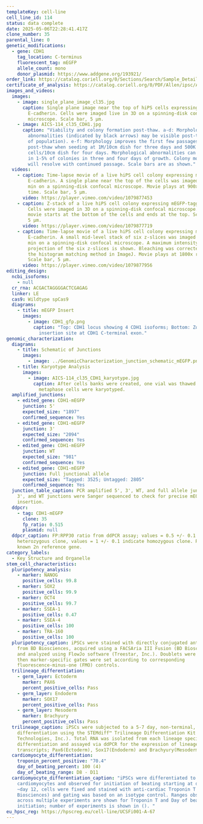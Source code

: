 ```yaml
---
templateKey: cell-line
cell_line_id: 114
status: data complete
date: 2025-05-06T22:28:41.417Z
clone_number: 35
parental_line: 0
genetic_modifications:
  - gene: CDH1
    tag_location: C-terminus
    fluorescent_tag: mEGFP
    allele_count: mono
    donor_plasmid: https://www.addgene.org/193921/
order_link: https://catalog.coriell.org/0/Sections/Search/Sample_Detail.aspx?Ref=AICS-0114-035&Product=iPSC
certificate_of_analysis: https://catalog.coriell.org/0/PDF/Allen/ipsc/AICS-0114-035_CofA.pdf
images_and_videos:
  images:
    - image: single_plane_image_cl35.jpg
      caption: Single plane image near the top of hiPS cells expressing mEGFP-tagged
        E-cadherin. Cells were imaged live in 3D on a spinning-disk confocal
        microscope. Scale bar, 5 µm.
    - image: AICS-114_cl35_CDH1.jpg
      caption: "Viability and colony formation post-thaw. a-d: Morphological
        abnormalities (indicated by black arrows) may be visible post-thaw (5%
        of population). e-f: Morphology improves the first few passages
        post-thaw when seeding at 1M/10cm dish for three days and 500K
        cells/10cm dish for four days. Morphological abnormalities can be seen
        in 1-5% of colonies in three and four days of growth. Colony morphology
        will resolve with continued passage. Scale bars are as shown."
  videos:
    - caption: Time-lapse movie of a live hiPS cell colony expressing mEGFP-tagged
        E-cadherin. A single plane near the top of the cells was imaged every 3
        min on a spinning-disk confocal microscope. Movie plays at 900x real
        time. Scale bar, 5 µm.
      video: https://player.vimeo.com/video/1079877453
    - caption: Z-stack of a live hiPS cell colony expressing mEGFP-tagged E-cadherin.
        Cells were imaged in 3D on a spinning-disk confocal microscope. The
        movie starts at the bottom of the cells and ends at the top. Scale bar,
        5 µm.
      video: https://player.vimeo.com/video/1079877719
    - caption: Time-lapse movie of a live hiPS cell colony expressing mEGFP-tagged
        E-cadherin. A small mid-level stack of six z-slices was imaged every 3
        min on a spinning-disk confocal microscope. A maximum intensity
        projection of the six z-slices is shown. Bleaching was corrected using
        the histogram matching method in ImageJ. Movie plays at 1800x real time.
        Scale bar, 5 µm.
      video: https://player.vimeo.com/video/1079877956
editing_design:
  ncbi_isoforms:
    - null
  cr_rna: ACGACTAGGGGACTCGAGAG
  linker: LE
  cas9: Wildtype spCas9
  diagrams:
    - title: mEGFP Insert
      images:
        - image: CDH1_gfp.png
          caption: "Top: CDH1 locus showing 4 CDH1 isoforms; Bottom: Zoom in on mEGFP
            insertion site at CDH1 C-terminal exon."
genomic_characterization:
  diagrams:
    - title: Schematic of Junctions
      images:
        - image: ../GenomicCharacterization_junction_schematic_mEGFP.png
    - title: Karyotype Analysis
      images:
        - image: AICS-114_cl35_CDH1_karyotype.jpg
          caption: After cells banks were created, one vial was thawed and 30 G-banded
            metaphase cells were karyotyped.
  amplified_junctions:
    - edited_gene: CDH1-mEGFP
      junction: 5'
      expected_size: "1897"
      confirmed_sequence: Yes
    - edited_gene: CDH1-mEGFP
      junction: 3'
      expected_size: "2094"
      confirmed_sequence: Yes
    - edited_gene: CDH1-mEGFP
      junction: WT
      expected_size: "981"
      confirmed_sequence: Yes
    - edited_gene: CDH1-mEGFP
      junction: Full junctional allele
      expected_size: "Tagged: 3525; Untagged: 2805"
      confirmed_sequence: Yes
  junction_table_caption: PCR amplified 5', 3', WT, and full allele junctions. 5',
    3', and WT junctions were Sanger sequenced to check for precise mEGFP
    insertion.
  ddpcr:
    - tag: CDH1-mEGFP
      clone: 35
      fp_ratio: 0.515
      plasmid: null
  ddpcr_caption: FP:RPP30 ratio from ddPCR assay; values = 0.5 +/- 0.1 indicate
    heterozygous clone, values = 1 +/- 0.1 indicate homozygous clone. RPP30 is
    known 2n reference gene.
category_labels:
  - Key Structure and Organelle
stem_cell_characteristics:
  pluripotency_analysis:
    - marker: NANOG
      positive_cells: 99.8
    - marker: SOX2
      positive_cells: 99.9
    - marker: OCT4
      positive_cells: 99.7
    - marker: SSEA-1
      positive_cells: 0.47
    - marker: SSEA-4
      positive_cells: 100
    - marker: TRA-160
      positive_cells: 100
  pluripotency_caption: iPSCs were stained with directly conjugated antibodies
    from BD Biosciences, acquired using a FACSAria III Fusion (BD Biosciences),
    and analyzed using FlowJo software (Treestar, Inc.). Doublets were excluded,
    then marker-specific gates were set according to corresponding
    fluorescence-minus-one (FMO) controls.
  trilineage_differentiation:
    - germ_layer: Ectoderm
      marker: PAX6
      percent_positive_cells: Pass
    - germ_layer: Endoderm
      marker: SOX17
      percent_positive_cells: Pass
    - germ_layer: Mesoderm
      marker: Brachyury
      percent_positive_cells: Pass
  trilineage_caption: iPSCs were subjected to a 5-7 day, non-terminal, directed
    differentiation using the STEMdiff™ Trilineage Differentiation Kit (STEMCELL
    Technologies, Inc.). Total RNA was isolated from each lineage specific
    differentiation and assayed via ddPCR for the expression of lineage specific
    transcripts; Pax6(Ectoderm), Sox17(Endoderm) and Brachyury(Mesoderm).
  cardiomyocyte_differentiation:
    troponin_percent_positive: "70.4"
    day_of_beating_percent: 100 (4)
    day_of_beating_range: D8 - D11
  cardiomyocyte_differentiation_caption: "iPSCs were differentiated to
    cardiomyocytes and observed for initiation of beating starting at day 6. At
    ~day 12, cells were fixed and stained with anti-cardiac Troponin T (BD
    Biosciences) and gating was based on an isotype control. Ranges observed
    across multiple experiments are shown for Troponin T and Day of beating
    initiation; number of experiments is shown in (). "
eu_hpsc_reg: https://hpscreg.eu/cell-line/UCSFi001-A-67
---
```

